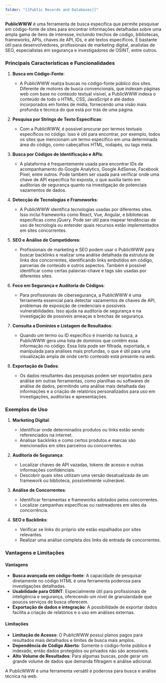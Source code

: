 ```yaml
---
folder: "[[Public Records and Databases]]"
---
```

**PublicWWW** é uma ferramenta de busca específica que permite pesquisar em código-fonte de sites para encontrar informações detalhadas sobre uma ampla gama de itens de interesse, incluindo trechos de código, bibliotecas, frameworks, APIs, chaves de API, IDs, e até textos específicos. É bastante útil para desenvolvedores, profissionais de marketing digital, analistas de SEO, especialistas em segurança e investigadores de OSINT, entre outros.

### Principais Características e Funcionalidades

1. **Busca em Código-Fonte**:
   - A PublicWWW realiza buscas no código-fonte público dos sites. Diferente de motores de busca convencionais, que indexam páginas web com base no conteúdo textual visível, a PublicWWW indexa o conteúdo de todo o HTML, CSS, JavaScript e até dados incorporados em fontes de mídia, fornecendo uma visão mais profunda e técnica do que está por trás de uma página.

2. **Pesquisa por Strings de Texto Específicas**:
   - Com a PublicWWW, é possível procurar por termos textuais específicos no código. Isso é útil para encontrar, por exemplo, todos os sites que mencionam um termo específico em uma determinada área do código, como cabeçalhos HTML, rodapés, ou tags meta.

3. **Busca por Códigos de Identificação e APIs**:
   - A plataforma é frequentemente usada para encontrar IDs de acompanhamento do Google Analytics, Google AdSense, Facebook Pixel, entre outros. Pode também ser usada para verificar onde uma chave de API específica foi exposta, o que auxilia tanto em auditorias de segurança quanto na investigação de potenciais vazamentos de dados.

4. **Detecção de Tecnologias e Frameworks**:
   - A PublicWWW identifica tecnologias usadas por diferentes sites. Isso inclui frameworks como React, Vue, Angular, e bibliotecas específicas como jQuery. Pode ser útil para mapear tendências de uso de tecnologia ou entender quais recursos estão implementados em sites concorrentes.

5. **SEO e Análise de Competidores**:
   - Profissionais de marketing e SEO podem usar o PublicWWW para buscar backlinks e realizar uma análise detalhada da estrutura de links dos concorrentes, identificando links embutidos em código, parcerias de conteúdo e outros aspectos. Também é possível identificar como certas palavras-chave e tags são usadas por diferentes sites.

6. **Foco em Segurança e Auditoria de Códigos**:
   - Para profissionais de cibersegurança, a PublicWWW é uma ferramenta essencial para detectar vazamentos de chaves de API, problemas de exposição de credenciais e possíveis vulnerabilidades. Isso ajuda na auditoria de segurança e na investigação de possíveis ameaças e brechas de segurança.

7. **Consulta a Domínios e Listagem de Resultados**:
   - Quando um termo ou ID específico é inserido na busca, a PublicWWW gera uma lista de domínios que contêm essa informação no código. Essa lista pode ser filtrada, exportada, e manipulada para análises mais profundas, o que é útil para uma visualização ampla de onde certo conteúdo está presente na web.

8. **Exportação de Dados**:
   - Os dados resultantes das pesquisas podem ser exportados para análise em outras ferramentas, como planilhas ou softwares de análise de dados, permitindo uma análise mais detalhada das informações e a criação de relatórios personalizados para uso em investigações, auditorias e apresentações.

### Exemplos de Uso

1. **Marketing Digital**:
   - Identificar onde determinados produtos ou links estão sendo referenciados na internet.
   - Analisar backlinks e como certos produtos e marcas são mencionados em sites parceiros ou concorrentes.

2. **Auditoria de Segurança**:
   - Localizar chaves de API vazadas, tokens de acesso e outras informações confidenciais.
   - Descobrir quais sites utilizam uma versão desatualizada de um framework ou biblioteca, possivelmente vulnerável.

3. **Análise de Concorrentes**:
   - Identificar ferramentas e frameworks adotados pelos concorrentes.
   - Localizar campanhas específicas ou rastreadores em sites da concorrência.

4. **SEO e Backlinks**:
   - Verificar se links do próprio site estão espalhados por sites relevantes.
   - Realizar uma análise completa dos links de entrada de concorrentes.

### Vantagens e Limitações

#### Vantagens
- **Busca avançada em código-fonte**: A capacidade de pesquisar diretamente no código HTML é uma ferramenta poderosa para investigações detalhadas.
- **Usabilidade para OSINT**: Especialmente útil para profissionais de inteligência e segurança, oferecendo um nível de granularidade que poucos serviços de busca oferecem.
- **Exportação de dados e integração**: A possibilidade de exportar dados facilita a criação de relatórios e o uso em análises externas.

#### Limitações
- **Limitação de Acesso**: O PublicWWW possui planos pagos para resultados mais detalhados e limites de busca mais amplos.
- **Dependência de Código Aberto**: Somente o código-fonte público é indexado, então dados protegidos ou privados não são acessíveis.
- **Alto Volume de Resultados**: Para algumas buscas, pode gerar um grande volume de dados que demanda filtragem e análise adicional.

A PublicWWW é uma ferramenta versátil e poderosa para busca e análise técnica na web.
